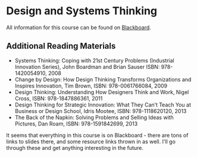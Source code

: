 # Design and Systems Thinking
All information for this course can be found on [Blackboard](https://www.ole.bris.ac.uk/).

## Additional Reading Materials

- Systems Thinking: Coping with 21st Century Problems (Industrial Innovation Series), John Boardman and Brian Sauser ISBN: 978-1420054910, 2008
- Change by Design: How Design Thinking Transforms Organizations and Inspires Innovation, Tim Brown, ISBN: 978-0061766084, 2009
- Design Thinking: Understanding How Designers Think and Work, Nigel Cross, ISBN: 978-1847886361, 2011
- Design Thinking for Strategic Innovation: What They Can’t Teach You at Business or Design School, Idris Mootee, ISBN: 978-1118620120, 2013
- The Back of the Napkin: Solving Problems and Selling Ideas with Pictures, Dan Roam, ISBN: 978-1591842699, 2013

It seems that everything in this course is on Blackboard - there are tons of links to slides there, and some resource links thrown in as well. I'll go through these and get anything interesting in the future.
